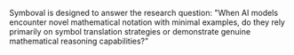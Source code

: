 Symboval is designed to answer the research question: "When AI models encounter novel mathematical notation with minimal examples, do they rely primarily on symbol translation strategies or demonstrate genuine mathematical reasoning capabilities?"
